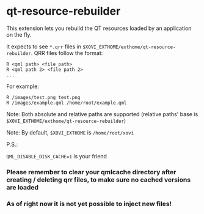 # qt-resource-rebuilder

This extension lets you rebuild the QT resources loaded by an application on the fly.

It expects to see `*.qrr` files in `$XOVI_EXTHOME/exthome/qt-resource-rebuilder`.
QRR files follow the format:

```
R <qml path> <file path>
R <qml path 2> <file path 2>
...
```

For example:
```
R /images/test.png test.png
R /images/example.qml /home/root/example.qml
```

Note: Both absolute and relative paths are supported (relative paths' base is `$XOVI_EXTHOME/exthome/qt-resource-rebuilder`)

Note: By default, `$XOVI_EXTHOME` is `/home/root/xovi`

P.S.:

`QML_DISABLE_DISK_CACHE=1` is your friend

### Please remember to clear your qmlcache directory after creating / deleting qrr files, to make sure no cached versions are loaded

### As of right now it is not yet possible to inject new files!

